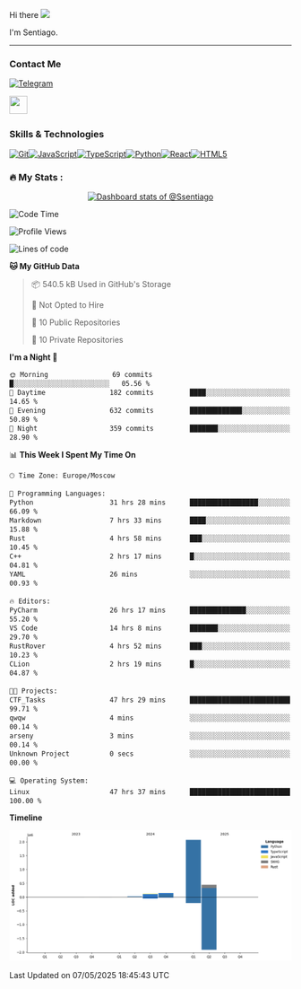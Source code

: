 Hi there ![](https://user-images.githubusercontent.com/18350557/176309783-0785949b-9127-417c-8b55-ab5a4333674e.gif)

I'm Sentiago. 

---


### Contact Me
<p align="left"><a href="https://t.me/sentiago" target="_blank" rel="noreferrer"><img src="https://img.shields.io/badge/-Telegram-2CA5E0?style=flat&logo=telegram&logoColor=white" alt="Telegram" width="100"/></a></p>

<p align="left"> <a href="https://discord.com/users/ssentiago" target="_blank" rel="noreferrer"> <picture> <source media="(prefers-color-scheme: dark)" srcset="https://raw.githubusercontent.com/danielcranney/readme-generator/main/public/icons/socials/discord-dark.svg" /> <source media="(prefers-color-scheme: light)" srcset="https://raw.githubusercontent.com/danielcranney/readme-generator/main/public/icons/socials/discord.svg" /> <img src="https://raw.githubusercontent.com/danielcranney/readme-generator/main/public/icons/socials/discord.svg" width="32" height="32" /> </picture> </a></p>

### Skills & Technologies
<p align="left">
<a href="https://git-scm.com/" target="_blank" rel="noreferrer"><img src="https://raw.githubusercontent.com/danielcranney/readme-generator/main/public/icons/skills/git-colored.svg" width="36" height="36" alt="Git" /></a><a href="https://developer.mozilla.org/en-US/docs/Web/JavaScript" target="_blank" rel="noreferrer"><img src="https://raw.githubusercontent.com/danielcranney/readme-generator/main/public/icons/skills/javascript-colored.svg" width="36" height="36" alt="JavaScript" /></a><a href="https://www.typescriptlang.org/" target="_blank" rel="noreferrer"><img src="https://raw.githubusercontent.com/danielcranney/readme-generator/main/public/icons/skills/typescript-colored.svg" width="36" height="36" alt="TypeScript" /></a><a href="https://www.python.org/" target="_blank" rel="noreferrer"><img src="https://raw.githubusercontent.com/danielcranney/readme-generator/main/public/icons/skills/python-colored.svg" width="36" height="36" alt="Python" /></a><a href="https://reactjs.org/" target="_blank" rel="noreferrer"><img src="https://raw.githubusercontent.com/danielcranney/readme-generator/main/public/icons/skills/react-colored.svg" width="36" height="36" alt="React" /></a><a href="https://developer.mozilla.org/en-US/docs/Glossary/HTML5" target="_blank" rel="noreferrer"><img src="https://raw.githubusercontent.com/danielcranney/readme-generator/main/public/icons/skills/html5-colored.svg" width="36" height="36" alt="HTML5" /></a>
</p> 


### :fire: My Stats :
<a href="https://next.ossinsight.io/widgets/official/compose-user-dashboard-stats?user_id=76674116" target="_blank" style="display: block" align="center">
  <picture>
    <source media="(prefers-color-scheme: dark)" srcset="https://next.ossinsight.io/widgets/official/compose-user-dashboard-stats/thumbnail.png?user_id=76674116&image_size=auto&color_scheme=dark" width="771" height="auto">
    <img alt="Dashboard stats of @Ssentiago" src="https://next.ossinsight.io/widgets/official/compose-user-dashboard-stats/thumbnail.png?user_id=76674116&image_size=auto&color_scheme=light" width="771" height="auto">
  </picture>
</a>

<!--START_SECTION:waka-->
![Code Time](http://img.shields.io/badge/Code%20Time-1%2C241%20hrs%209%20mins-blue)

![Profile Views](http://img.shields.io/badge/Profile%20Views-0-blue)

![Lines of code](https://img.shields.io/badge/From%20Hello%20World%20I%27ve%20Written-2.8%20million%20lines%20of%20code-blue)

**🐱 My GitHub Data** 

> 📦 540.5 kB Used in GitHub's Storage 
 > 
> 🚫 Not Opted to Hire
 > 
> 📜 10 Public Repositories 
 > 
> 🔑 10 Private Repositories 
 > 
**I'm a Night 🦉** 

```text
🌞 Morning                69 commits          █░░░░░░░░░░░░░░░░░░░░░░░░   05.56 % 
🌆 Daytime                182 commits         ████░░░░░░░░░░░░░░░░░░░░░   14.65 % 
🌃 Evening                632 commits         █████████████░░░░░░░░░░░░   50.89 % 
🌙 Night                  359 commits         ███████░░░░░░░░░░░░░░░░░░   28.90 % 
```


📊 **This Week I Spent My Time On** 

```text
🕑︎ Time Zone: Europe/Moscow

💬 Programming Languages: 
Python                   31 hrs 28 mins      █████████████████░░░░░░░░   66.09 % 
Markdown                 7 hrs 33 mins       ████░░░░░░░░░░░░░░░░░░░░░   15.88 % 
Rust                     4 hrs 58 mins       ███░░░░░░░░░░░░░░░░░░░░░░   10.45 % 
C++                      2 hrs 17 mins       █░░░░░░░░░░░░░░░░░░░░░░░░   04.81 % 
YAML                     26 mins             ░░░░░░░░░░░░░░░░░░░░░░░░░   00.93 % 

🔥 Editors: 
PyCharm                  26 hrs 17 mins      ██████████████░░░░░░░░░░░   55.20 % 
VS Code                  14 hrs 8 mins       ███████░░░░░░░░░░░░░░░░░░   29.70 % 
RustRover                4 hrs 52 mins       ███░░░░░░░░░░░░░░░░░░░░░░   10.23 % 
CLion                    2 hrs 19 mins       █░░░░░░░░░░░░░░░░░░░░░░░░   04.87 % 

🐱‍💻 Projects: 
CTF_Tasks                47 hrs 29 mins      █████████████████████████   99.71 % 
qwqw                     4 mins              ░░░░░░░░░░░░░░░░░░░░░░░░░   00.14 % 
arseny                   3 mins              ░░░░░░░░░░░░░░░░░░░░░░░░░   00.14 % 
Unknown Project          0 secs              ░░░░░░░░░░░░░░░░░░░░░░░░░   00.00 % 

💻 Operating System: 
Linux                    47 hrs 37 mins      █████████████████████████   100.00 % 
```

**Timeline**

![Lines of Code chart](https://raw.githubusercontent.com/Ssentiago/Ssentiago/main/assets/bar_graph.png)


 Last Updated on 07/05/2025 18:45:43 UTC
<!--END_SECTION:waka-->

